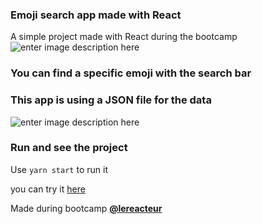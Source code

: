 ### Emoji search app made with React

A simple project  made with React during the bootcamp ![enter image description here](https://res.cloudinary.com/dt3dcdlk6/image/upload/v1601295439/Capture_d_e%CC%81cran_2020-09-28_a%CC%80_14.17.10_nqsoj2.png)

### You can find a specific emoji with the search bar
### This app is using a JSON file for the data


![enter image description here](https://media.giphy.com/media/B3uI4JDKzkgqYy3CDU/giphy.gif)




### Run and see the project

Use `yarn start` to run it

you can try it [here](https://elegant-chandrasekhar-5b43fa.netlify.app/)



Made during bootcamp [**@lereacteur**](https://www.lereacteur.io/)

